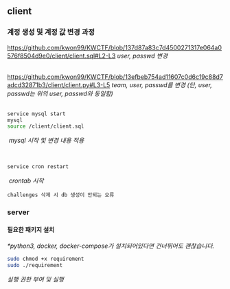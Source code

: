 ## client

### 계정 생성 및 계정 값 변경 과정

https://github.com/kwon99/KWCTF/blob/137d87a83c7d4500271317e064a0576f8504d9e0/client/client.sql#L2-L3
_user, passwd 변경_
<br /><br />

https://github.com/kwon99/KWCTF/blob/13efbeb754ad11607c0d6c19c88d7adcd32871b3/client/client.py#L3-L5
_team, user, passwd를 변경 (단, user, passwd는 위의 user, passwd와 동일함)_
<br /><br />

```bash
service mysql start
mysql
source /client/client.sql
```

&nbsp;_mysql 시작 및 변경 내용 적용_

<br />

```bash
service cron restart
```

&nbsp;_crontab 시작_

```
challenges 삭제 시 db 생성이 안되는 오류
```

### server

#### 필요한 패키지 설치

_\*python3, docker, docker-compose가 설치되어있다면 건너뛰어도 괜찮습니다._

```bash
sudo chmod +x requirement
sudo ./requirement
```

_실행 권한 부여 및 실행_

####

